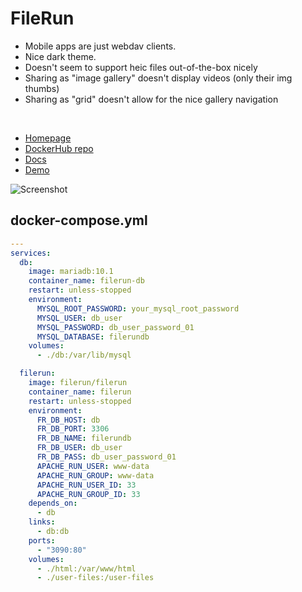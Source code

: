 # FileRun
- Mobile apps are just webdav clients.
- Nice dark theme.
- Doesn't seem to support heic files out-of-the-box nicely
- Sharing as "image gallery" doesn't display videos (only their img thumbs)
- Sharing as "grid" doesn't allow for the nice gallery navigation

<br>

- [Homepage](https://filerun.com/)
- [DockerHub repo](https://hub.docker.com/r/afian/filerun/)
- [Docs](https://docs.filerun.com/)
- [Demo](https://demo.filerun.co/?username=admin&password=admin)

![Screenshot](filerun.jpg)


## docker-compose.yml
```yml
---
services:
  db:
    image: mariadb:10.1
    container_name: filerun-db
    restart: unless-stopped
    environment:
      MYSQL_ROOT_PASSWORD: your_mysql_root_password
      MYSQL_USER: db_user
      MYSQL_PASSWORD: db_user_password_01
      MYSQL_DATABASE: filerundb
    volumes:
      - ./db:/var/lib/mysql

  filerun:
    image: filerun/filerun
    container_name: filerun
    restart: unless-stopped
    environment:
      FR_DB_HOST: db
      FR_DB_PORT: 3306
      FR_DB_NAME: filerundb
      FR_DB_USER: db_user
      FR_DB_PASS: db_user_password_01
      APACHE_RUN_USER: www-data
      APACHE_RUN_GROUP: www-data
      APACHE_RUN_USER_ID: 33
      APACHE_RUN_GROUP_ID: 33
    depends_on:
      - db
    links:
      - db:db
    ports:
      - "3090:80"
    volumes:
      - ./html:/var/www/html
      - ./user-files:/user-files
```
